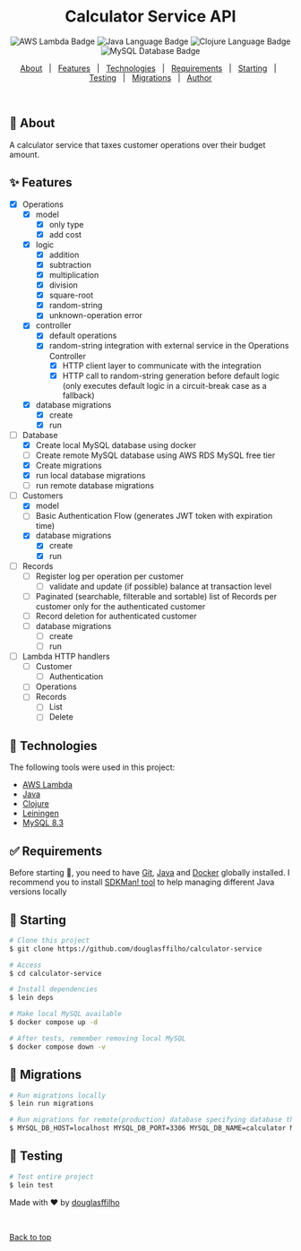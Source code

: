 <h1 align="center">Calculator Service API</h1>

<p align="center">
  <img alt="AWS Lambda Badge" src="https://img.shields.io/badge/AWS_Lambda-orange.svg" />
  <img alt="Java Language Badge" src="https://img.shields.io/badge/Java-17.x-green.svg" />
  <img alt="Clojure Language Badge" src="https://img.shields.io/badge/Clojure-1.11.x-green.svg" />
  <img alt="MySQL Database Badge" src="https://img.shields.io/badge/MySQL-8.3-green.svg" />
</p>

<p align="center">
  <a href="#dart-about">About</a> &#xa0; | &#xa0; 
  <a href="#sparkles-features">Features</a> &#xa0; | &#xa0;
  <a href="#rocket-technologies">Technologies</a> &#xa0; | &#xa0;
  <a href="#white_check_mark-requirements">Requirements</a> &#xa0; | &#xa0;
  <a href="#checkered_flag-starting">Starting</a> &#xa0; | &#xa0;
  <a href="#checkered_flag-testing">Testing</a> &#xa0; | &#xa0;
  <a href="#mag_right-migrations">Migrations</a> &#xa0; | &#xa0;
  <a href="https://github.com/douglasffilho" target="_blank">Author</a>
</p>

<br>

## :dart: About ##

A calculator service that taxes customer operations over their budget amount.

## :sparkles: Features ##

- [x] Operations
  - [x] model
    - [x] only type
    - [x] add cost
  - [x] logic
    - [x] addition
    - [x] subtraction
    - [x] multiplication
    - [x] division
    - [x] square-root
    - [x] random-string
    - [x] unknown-operation error
  - [x] controller
    - [x] default operations
    - [x] random-string integration with external service in the Operations Controller
      - [x] HTTP client layer to communicate with the integration
      - [x] HTTP call to random-string generation before default logic (only executes default logic in a circuit-break case as a fallback)
  - [x] database migrations
    - [x] create
    - [x] run

- [ ] Database
  - [x] Create local MySQL database using docker
  - [ ] Create remote MySQL database using AWS RDS MySQL free tier
  - [x] Create migrations
  - [x] run local database migrations
  - [ ] run remote database migrations

- [ ] Customers
  - [x] model
  - [ ] Basic Authentication Flow (generates JWT token with expiration time)
  - [x] database migrations
    - [x] create
    - [x] run

- [ ] Records
  - [ ] Register log per operation per customer
    - [ ] validate and update (if possible) balance at transaction level
  - [ ] Paginated (searchable, filterable and sortable) list of Records per customer only for the authenticated customer
  - [ ] Record deletion for authenticated customer
  - [ ] database migrations
    - [ ] create
    - [ ] run

- [ ] Lambda HTTP handlers
  - [ ] Customer
    - [ ] Authentication
  - [ ] Operations
  - [ ] Records
    - [ ] List
    - [ ] Delete

## :rocket: Technologies ##

The following tools were used in this project:

- [AWS Lambda](https://aws.amazon.com/pt/pm/lambda/)
- [Java](https://www.oracle.com/br/java/technologies/downloads/#java17)
- [Clojure](https://clojure.org/)
- [Leiningen](https://leiningen.org/)
- [MySQL 8.3](https://hub.docker.com/layers/library/mysql/8.0-oracle/images/sha256-0cb3ab06963a548f8eebb5aca9e06a0ea86db8178030f2e12edda36143a41259?context=explore)

## :white_check_mark: Requirements ##

Before starting :checkered_flag:, you need to have [Git](https://git-scm.com), [Java](https://www.oracle.com/br/java/technologies/downloads/#java17) and [Docker](https://www.docker.com/) globally installed.
I recommend you to install [SDKMan! tool](https://sdkman.io/) to help managing different Java versions locally

## :checkered_flag: Starting ##

```bash
# Clone this project
$ git clone https://github.com/douglasffilho/calculator-service

# Access
$ cd calculator-service

# Install dependencies
$ lein deps

# Make local MySQL available
$ docker compose up -d

# After tests, remember removing local MySQL
$ docker compose down -v
```

## :checkered_flag: Migrations ##

```bash
# Run migrations locally
$ lein run migrations

# Run migrations for remote(production) database specifying database through env vars
$ MYSQL_DB_HOST=localhost MYSQL_DB_PORT=3306 MYSQL_DB_NAME=calculator MYSQL_DB_USER=root MYSQL_DB_PWD=admin lein run migrations
```

## :mag_right: Testing ##

```bash
# Test entire project
$ lein test
```

Made with :heart: by <a href="https://github.com/douglasffilho" target="_blank">douglasffilho</a>

&#xa0;

<a href="#top">Back to top</a>
